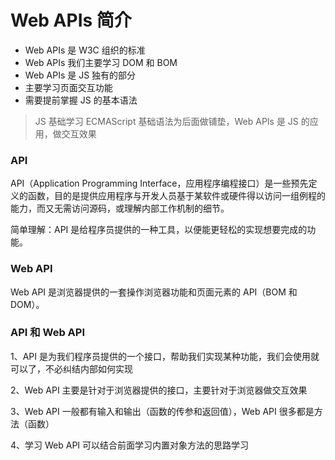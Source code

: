 # Web APIs 简介

- Web APIs 是 W3C 组织的标准
- Web APIs 我们主要学习 DOM 和 BOM
- Web APIs 是 JS 独有的部分
- 主要学习页面交互功能
- 需要提前掌握 JS 的基本语法

> JS 基础学习 ECMAScript 基础语法为后面做铺垫，Web APIs 是 JS 的应用，做交互效果

### API

API（Application Programming Interface，应用程序编程接口）是一些预先定义的函数，目的是提供应用程序与开发人员基于某软件或硬件得以访问一组例程的能力，而又无需访问源码，或理解内部工作机制的细节。

简单理解：API 是给程序员提供的一种工具，以便能更轻松的实现想要完成的功能。

### Web API

Web API 是浏览器提供的一套操作浏览器功能和页面元素的 API（BOM 和 DOM）。

### API 和 Web API

1、API 是为我们程序员提供的一个接口，帮助我们实现某种功能，我们会使用就可以了，不必纠结内部如何实现

2、Web API 主要是针对于浏览器提供的接口，主要针对于浏览器做交互效果

3、Web API 一般都有输入和输出（函数的传参和返回值），Web API 很多都是方法（函数）

4、学习 Web API 可以结合前面学习内置对象方法的思路学习



